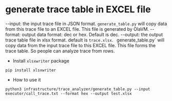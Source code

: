 # generate trace table in EXCEL file
--input: the input trace file in JSON format. `generate_table.py` will copy data from this trace file to an EXCEL file. This file is generated by OlaVM.
--format: output data format: dec or hex. Default is dec.
--output: the output trace table file in xlsx format. default is `trace.xlsx`. ` `generate_table.py` will copy data from the input trace file to this EXCEL file. This file forms the trace table. So people can analyze trace from rows.

* Install `xlsxwriter` package

```shell=
pip install xlsxwriter
```

* How to use it

```shell=
python3 infrastructure/trace_analyzer/generate_table.py --input executor/call_trace.txt --format hex --output test.xlsx
```